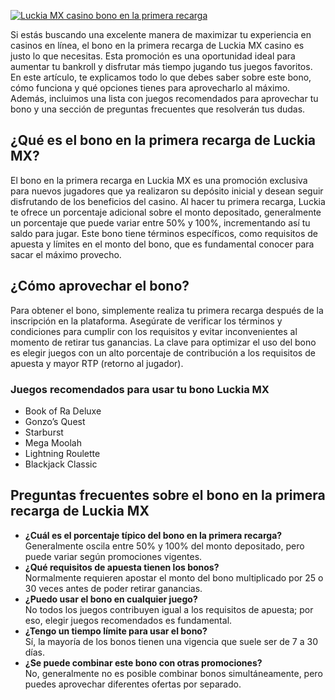 [![Luckia MX casino bono en la primera recarga](https://123-caf.pages.dev/gitsignup.png)](https://vrmoo.ru/Bt82HjjY)

<p>Si estás buscando una excelente manera de maximizar tu experiencia en casinos en línea, el bono en la primera recarga de Luckia MX casino es justo lo que necesitas. Esta promoción es una oportunidad ideal para aumentar tu bankroll y disfrutar más tiempo jugando tus juegos favoritos. En este artículo, te explicamos todo lo que debes saber sobre este bono, cómo funciona y qué opciones tienes para aprovecharlo al máximo. Además, incluimos una lista con juegos recomendados para aprovechar tu bono y una sección de preguntas frecuentes que resolverán tus dudas.</p>  <h2>¿Qué es el bono en la primera recarga de Luckia MX?</h2> <p>El bono en la primera recarga en Luckia MX es una promoción exclusiva para nuevos jugadores que ya realizaron su depósito inicial y desean seguir disfrutando de los beneficios del casino. Al hacer tu primera recarga, Luckia te ofrece un porcentaje adicional sobre el monto depositado, generalmente un porcentaje que puede variar entre 50% y 100%, incrementando así tu saldo para jugar. Este bono tiene términos específicos, como requisitos de apuesta y límites en el monto del bono, que es fundamental conocer para sacar el máximo provecho.</p>  <h2>¿Cómo aprovechar el bono?</h2> <p>Para obtener el bono, simplemente realiza tu primera recarga después de la inscripción en la plataforma. Asegúrate de verificar los términos y condiciones para cumplir con los requisitos y evitar inconvenientes al momento de retirar tus ganancias. La clave para optimizar el uso del bono es elegir juegos con un alto porcentaje de contribución a los requisitos de apuesta y mayor RTP (retorno al jugador).</p>  <h3>Juegos recomendados para usar tu bono Luckia MX</h3> <ul>   <li>Book of Ra Deluxe</li>   <li>Gonzo’s Quest</li>   <li>Starburst</li>   <li>Mega Moolah</li>   <li>Lightning Roulette</li>   <li>Blackjack Classic</li> </ul>  <h2>Preguntas frecuentes sobre el bono en la primera recarga de Luckia MX</h2> <ul>   <li><strong>¿Cuál es el porcentaje típico del bono en la primera recarga?</strong><br>Generalmente oscila entre 50% y 100% del monto depositado, pero puede variar según promociones vigentes.</li>   <li><strong>¿Qué requisitos de apuesta tienen los bonos?</strong><br>Normalmente requieren apostar el monto del bono multiplicado por 25 o 30 veces antes de poder retirar ganancias.</li>   <li><strong>¿Puedo usar el bono en cualquier juego?</strong><br>No todos los juegos contribuyen igual a los requisitos de apuesta; por eso, elegir juegos recomendados es fundamental.</li>   <li><strong>¿Tengo un tiempo límite para usar el bono?</strong><br>Sí, la mayoría de los bonos tienen una vigencia que suele ser de 7 a 30 días.</li>   <li><strong>¿Se puede combinar este bono con otras promociones?</strong><br>No, generalmente no es posible combinar bonos simultáneamente, pero puedes aprovechar diferentes ofertas por separado.</li> </ul>